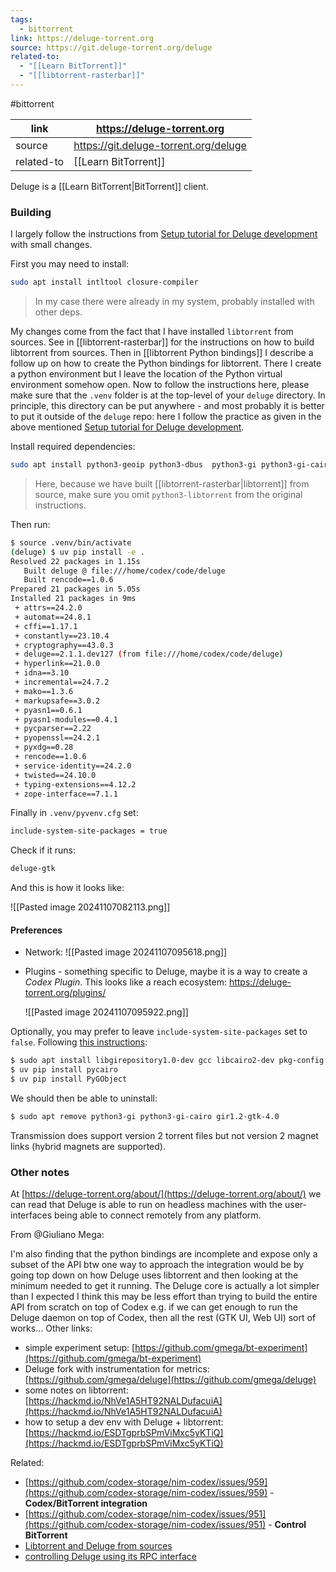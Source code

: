 ```yaml
---
tags:
  - bittorrent
link: https://deluge-torrent.org
source: https://git.deluge-torrent.org/deluge
related-to:
  - "[[Learn BitTorrent]]"
  - "[[libtorrent-rasterbar]]"
---
```

#bittorrent 

| link       | https://deluge-torrent.org            |
| ---------- | ------------------------------------- |
| source     | https://git.deluge-torrent.org/deluge |
| related-to | [[Learn BitTorrent]]                  |

Deluge is a [[Learn BitTorrent|BitTorrent]] client.

### Building

I largely follow the instructions from [Setup tutorial for Deluge development](https://deluge.readthedocs.io/en/latest/devguide/tutorials/01-setup.html) with small changes.

First you may need to install:

```bash
sudo apt install intltool closure-compiler
```

> In my case there were already in my system, probably installed with other deps.

My changes come from the fact that I have installed `libtorrent` from sources. See in [[libtorrent-rasterbar]] for the instructions on how to build libtorrent from sources. Then in [[libtorrent Python bindings]] I describe a follow up on how to create the Python bindings for libtorrent. There I create a python environment but I leave the location of the Python virtual environment somehow open.  Now to follow the instructions here, please make sure that the `.venv` folder is at the top-level of your `deluge` directory. In principle, this directory can be put anywhere - and most probably it is better to put it outside of the `deluge` repo: here I follow the practice as given in the above mentioned [Setup tutorial for Deluge development](https://deluge.readthedocs.io/en/latest/devguide/tutorials/01-setup.html).

Install required dependencies:

```bash
sudo apt install python3-geoip python3-dbus  python3-gi python3-gi-cairo gir1.2-gtk-3.0 gir1.2-ayatanaappindicator3-0.1 python3-pygame libnotify4 librsvg2-common xdg-utils
```

> Here, because we have built [[libtorrent-rasterbar|libtorrent]] from source, make sure you omit `python3-libtorrent` from the original instructions.

Then run:

```bash
$ source .venv/bin/activate
(deluge) $ uv pip install -e .
Resolved 22 packages in 1.15s
   Built deluge @ file:///home/codex/code/deluge
   Built rencode==1.0.6
Prepared 21 packages in 5.05s
Installed 21 packages in 9ms
 + attrs==24.2.0
 + automat==24.8.1
 + cffi==1.17.1
 + constantly==23.10.4
 + cryptography==43.0.3
 + deluge==2.1.1.dev127 (from file:///home/codex/code/deluge)
 + hyperlink==21.0.0
 + idna==3.10
 + incremental==24.7.2
 + mako==1.3.6
 + markupsafe==3.0.2
 + pyasn1==0.6.1
 + pyasn1-modules==0.4.1
 + pycparser==2.22
 + pyopenssl==24.2.1
 + pyxdg==0.28
 + rencode==1.0.6
 + service-identity==24.2.0
 + twisted==24.10.0
 + typing-extensions==4.12.2
 + zope-interface==7.1.1
```

Finally in `.venv/pyvenv.cfg` set:

```bash
include-system-site-packages = true
```

Check if it runs:

```bash
deluge-gtk
```

And this is how it looks like:

![[Pasted image 20241107082113.png]]

#### Preferences

- Network:
	![[Pasted image 20241107095618.png]]
	
- Plugins - something specific to Deluge, maybe it is a way to create a *Codex Plugin*.
  This looks like a reach ecosystem: https://deluge-torrent.org/plugins/
	
	![[Pasted image 20241107095922.png]]


Optionally, you may prefer to leave `include-system-site-packages` set to `false`.
Following [this instructions](https://pygobject.gnome.org/getting_started.html#ubuntu-logo-ubuntu-debian-logo-debian):

```bash
$ sudo apt install libgirepository1.0-dev gcc libcairo2-dev pkg-config python3-dev gir1.2-gtk-4.0
$ uv pip install pycairo
$ uv pip install PyGObject
```

We should then be able to uninstall:

```bash
$ sudo apt remove python3-gi python3-gi-cairo gir1.2-gtk-4.0
```

Transmission does support version 2 torrent files but not version 2 magnet links (hybrid magnets are supported).
### Other notes

At [https://deluge-torrent.org/about/](https://deluge-torrent.org/about/) we can read that Deluge is able to run on headless machines with the user-interfaces being able to connect remotely from any platform.

From @Giuliano Mega:

I'm also finding that the python bindings are incomplete and expose only a subset of the API btw one way to approach the integration would be by going top down on how Deluge uses libtorrent and then looking at the minimum needed to get it running. The Deluge core is actually a lot simpler than I expected I think this may be less effort than trying to build the entire API from scratch on top of Codex e.g. if we can get enough to run the Deluge daemon on top of Codex, then all the rest (GTK UI, Web UI) sort of works… Other links:

- simple experiment setup: [https://github.com/gmega/bt-experiment](https://github.com/gmega/bt-experiment)
- Deluge fork with instrumentation for metrics: [https://github.com/gmega/deluge](https://github.com/gmega/deluge)
- some notes on libtorrent: [https://hackmd.io/NhVe1A5HT92NALDufacuiA](https://hackmd.io/NhVe1A5HT92NALDufacuiA)
- how to setup a dev env with Deluge + libtorrent: [https://hackmd.io/ESDTgprbSPmViMxc5yKTiQ](https://hackmd.io/ESDTgprbSPmViMxc5yKTiQ)

Related:

- [https://github.com/codex-storage/nim-codex/issues/959](https://github.com/codex-storage/nim-codex/issues/959) - **Codex/BitTorrent integration**
- [https://github.com/codex-storage/nim-codex/issues/951](https://github.com/codex-storage/nim-codex/issues/951) - **Control BitTorrent**
- [Libtorrent and Deluge from sources](https://hackmd.io/ESDTgprbSPmViMxc5yKTiQ)
- [controlling Deluge using its RPC interface](https://github.com/gmega/bt-experiment/blob/c6af36b349f0211df69781233d387de229d68f62/experiment.py#L91)